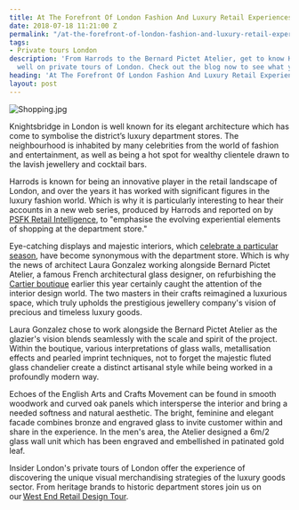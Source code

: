 ```yaml
---
title: At The Forefront Of London Fashion And Luxury Retail Experiences
date: 2018-07-18 11:21:00 Z
permalink: "/at-the-forefront-of-london-fashion-and-luxury-retail-experiences/"
tags:
- Private tours London
description: 'From Harrods to the Bernard Pictet Atelier, get to know Knightsbridge
  well on private tours of London. Check out the blog now to see what you can find! '
heading: 'At The Forefront Of London Fashion And Luxury Retail Experiences '
layout: post
---
```


![Shopping.jpg](/uploads/Shopping.jpg)

Knightsbridge in London is well known for its elegant architecture which has come to symbolise the district’s luxury department stores. The neighbourhood is inhabited by many celebrities from the world of fashion and entertainment, as well as being a hot spot for wealthy clientele drawn to the lavish jewellery and cocktail bars. 

 

Harrods is known for being an innovative player in the retail landscape of London, and over the years it has worked with significant figures in the luxury fashion world. Which is why it is particularly interesting to hear their accounts in a new web series, produced by Harrods and reported on by [PSFK Retail Intelligence](https://www.psfk.com/2018/06/harrods-london-legacy.html), to "emphasise the evolving experiential elements of shopping at the department store."  

 

Eye-catching displays and majestic interiors, which [celebrate a particular season](https://www.harrods-media.com/campaigns/news/420), have become synonymous with the department store. Which is why the news of architect Laura Gonzalez working alongside Bernard Pictet Atelier, a famous French architectural glass designer, on refurbishing the [Cartier boutique](https://www.harrods-media.com/campaigns/news/414) earlier this year certainly caught the attention of the interior design world. The two masters in their crafts reimagined a luxurious space, which truly upholds the prestigious jewellery company's vision of precious and timeless luxury goods. 

 

Laura Gonzalez chose to work alongside the Bernard Pictet Atelier as the glazier's vision blends seamlessly with the scale and spirit of the project. Within the boutique, various interpretations of glass walls, metallisation effects and pearled imprint techniques, not to forget the majestic fluted glass chandelier create a distinct artisanal style while being worked in a profoundly modern way. 

 

Echoes of the English Arts and Crafts Movement can be found in smooth woodwork and curved oak panels which intersperse the interior and bring a needed softness and natural aesthetic. The bright, feminine and elegant facade combines bronze and engraved glass to invite customer within and share in the experience. In the men's area, the Atelier designed a 6m/2 glass wall unit which has been engraved and embellished in patinated gold leaf. 

 

Insider London's private tours of London offer the experience of discovering the unique visual merchandising strategies of the luxury goods sector. From heritage brands to historic department stores join us on our [West End Retail Design Tour](https://www.insider-london.co.uk/tours/retail-design/). 